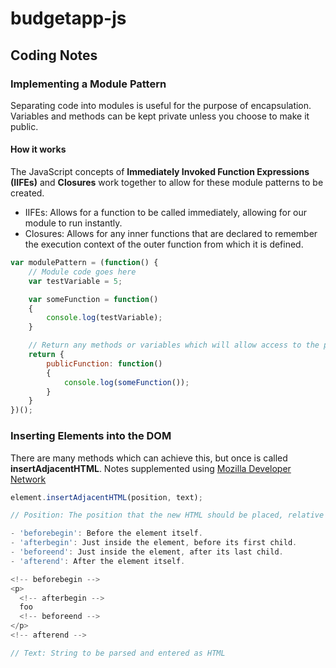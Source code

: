 # budgetapp-js

## Coding Notes

### Implementing a Module Pattern

Separating code into modules is useful for the purpose of encapsulation. Variables and methods can be kept private unless you choose to make it public.

#### How it works

The JavaScript concepts of **Immediately Invoked Function Expressions (IIFEs)** and **Closures** work together to allow for these module patterns to be created.

- IIFEs: Allows for a function to be called immediately, allowing for our module to run instantly.
- Closures: Allows for any inner functions that are declared to remember the execution context of the outer function from which it is defined.

```javascript
var modulePattern = (function() {
    // Module code goes here
    var testVariable = 5;

    var someFunction = function()
    {
        console.log(testVariable);
    }

    // Return any methods or variables which will allow access to the private properties of the module
    return {
        publicFunction: function()
        {
            console.log(someFunction());
        }
    }
})();
```

### Inserting Elements into the DOM

There are many methods which can achieve this, but once is called **insertAdjacentHTML**. Notes supplemented using [Mozilla Developer Network](https://developer.mozilla.org/en-US/docs/Web/API/Element/insertAdjacentHTML)

```javascript
element.insertAdjacentHTML(position, text);

// Position: The position that the new HTML should be placed, relative to the referenced element.

- 'beforebegin': Before the element itself.
- 'afterbegin': Just inside the element, before its first child.
- 'beforeend': Just inside the element, after its last child.
- 'afterend': After the element itself.

<!-- beforebegin -->
<p>
  <!-- afterbegin -->
  foo
  <!-- beforeend -->
</p>
<!-- afterend -->

// Text: String to be parsed and entered as HTML

```